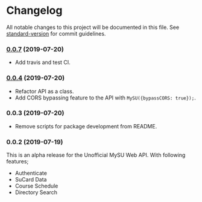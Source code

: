 # Changelog

All notable changes to this project will be documented in this file. See [standard-version](https://github.com/conventional-changelog/standard-version) for commit guidelines.

### [0.0.7](https://github.com/eralpsahin/mysu-api/compare/v0.0.6...v0.0.7) (2019-07-20)

- Add travis and test CI.

### [0.0.4](https://github.com/eralpsahin/mysu-api/compare/v0.0.3...v0.0.4) (2019-07-20)

- Refactor API as a class.
- Add CORS bypassing feature to the API with `MySU({bypassCORS: true});`.

### 0.0.3 (2019-07-20)

- Remove scripts for package development from README.

### 0.0.2 (2019-07-19)

This is an alpha release for the Unofficial MySU Web API. With following features;

- Authenticate
- SuCard Data
- Course Schedule
- Directory Search
